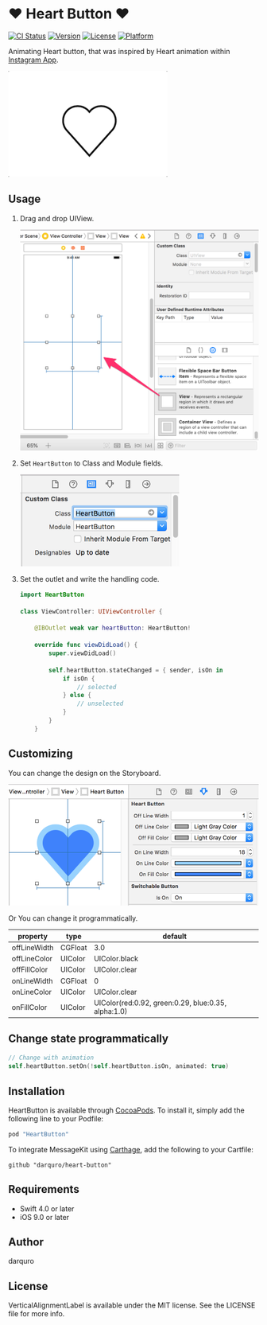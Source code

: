 # ♥️ Heart Button ♥️

[![CI Status](http://img.shields.io/travis/darquro/heart-button.svg?style=flat)](https://travis-ci.org/darquro/heart-button)
[![Version](https://img.shields.io/cocoapods/v/HeartButton.svg?style=flat)](http://cocoapods.org/pods/HeartButton)
[![License](https://img.shields.io/cocoapods/l/HeartButton.svg?style=flat)](http://cocoapods.org/pods/HeartButton)
[![Platform](https://img.shields.io/cocoapods/p/HeartButton.svg?style=flat)](http://cocoapods.org/pods/HeartButton)

Animating Heart button, that was inspired by Heart animation within [Instagram App](https://itunes.apple.com/app/instagram/id389801252).

<img src="./images/sample.gif" width="320px">

## Usage

1. Drag and drop UIView.

   <img src="./images/screen_capture_1.png" width="640px">

2. Set `HeartButton` to Class and Module fields.

   <img src="./images/screen_capture_2.png" width="320px">

3. Set the outlet and write the handling code.

    ```swift
    import HeartButton

    class ViewController: UIViewController {

        @IBOutlet weak var heartButton: HeartButton!
        
        override func viewDidLoad() {
            super.viewDidLoad()
            
            self.heartButton.stateChanged = { sender, isOn in
                if isOn {
                    // selected
                } else {
                    // unselected
                }
            }
        }
    ```

## Customizing

You can change the design on the Storyboard.

<img src="./images/screen_capture_3.png" width="640px">

Or You can change it programmatically.

| property | type | default |
|----|----|----|
| offLineWidth | CGFloat | 3.0 |
| offLineColor | UIColor | UIColor.black |
| offFillColor | UIColor | UIColor.clear |
| onLineWidth  | CGFloat | 0 |
| onLineColor  | UIColor | UIColor.clear |
| onFillColor  | UIColor | UIColor(red:0.92, green:0.29, blue:0.35, alpha:1.0) |

## Change state programmatically

```swift
// Change with animation
self.heartButton.setOn(!self.heartButton.isOn, animated: true)
```

## Installation

HeartButton is available through [CocoaPods](http://cocoapods.org). To install
it, simply add the following line to your Podfile:

```ruby
pod "HeartButton"
```

To integrate MessageKit using [Carthage](https://github.com/Carthage/Carthage), add the following to your Cartfile:

```
github "darquro/heart-button"
```

## Requirements

- Swift 4.0 or later
- iOS 9.0 or later

## Author

darquro

## License

VerticalAlignmentLabel is available under the MIT license. See the LICENSE file for more info.
